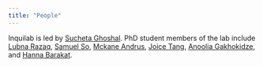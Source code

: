 ```yaml
---
title: "People"
---
```

Inquilab is led by [Sucheta Ghoshal](sucheta.cc). PhD student members of the lab include [Lubna Razaq](https://scholar.google.com/citations?user=KBMF4rwAAAAJ&hl=en), [Samuel So](https://samuelso.net/), [Mckane Andrus](https://scholar.google.com/citations?user=VSsTq14AAAAJ&hl=en), [Joice Tang](https://joicetang.com/), [Anoolia Gakhokidze](https://ca.linkedin.com/in/anoolia-anny-gakhokidze-519a1775), and [Hanna Barakat](https://www.hbarakat.com/).

